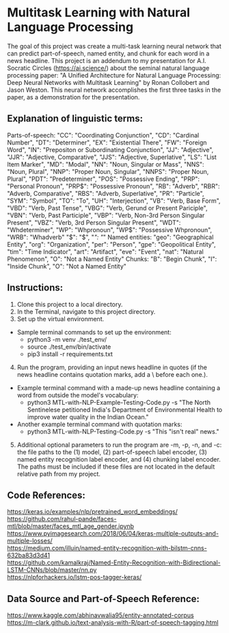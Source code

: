 # Multitask Learning with Natural Language Processing

The goal of this project was create a multi-task learning neural network that can predict part-of-speech, named entity, and chunk for each word in a news headline. This project is an addendum to my presentation for A.I. Socratic Circles (https://ai.science/) about the seminal natural language processing paper: "A Unified Architecture for Natural Language Processing: Deep Neural Networks with Multitask Learning" by Ronan Collobert and Jason Weston. This neural network accomplishes the first three tasks in the paper, as a demonstration for the presentation.

## Explanation of linguistic terms:

Parts-of-speech: "CC": "Coordinating Conjunction",
                 "CD": "Cardinal Number",
                 "DT": "Determiner",
                 "EX": "Existential There",
                 "FW": "Foreign Word",
                 "IN": "Prepositon or Subordinating Conjunction",
                 "JJ": "Adjective",
                 "JJR": "Adjective, Comparative",
                 "JJS": "Adjective, Superlative",
                 "LS": "List Item Marker",
                 "MD": "Modal",
                 "NN": "Noun, Singular or Mass",
                 "NNS": "Noun, Plural",
                 "NNP": "Proper Noun, Singular",
                 "NNPS": "Proper Noun, Plural",
                 "PDT": "Predeterminer",
                 "POS": "Possessive Ending",
                 "PRP": "Personal Pronoun",
                 "PRP$": "Possessive Pronoun",
                 "RB": "Adverb",
                 "RBR": "Adverb, Comparative",
                 "RBS": "Adverb, Superlative",
                 "PR": "Particle",
                 "SYM": "Symbol",
                 "TO": "To",
                 "UH": "Interjection",
                 "VB": "Verb, Base Form",
                 "VBD": "Verb, Past Tense",
                 "VBG": "Verb, Gerund or Present Pariciple",
                 "VBN": "Verb, Past Participle",
                 "VBP": "Verb, Non-3rd Person Singular Present",
                 "VBZ": "Verb, 3rd Person Singular Present",
                 "WDT": "Whdeterminer",
                 "WP": "Whpronoun",
                 "WP$": "Possessive Whpronoun",
                 "WRB": "Whadverb"
                 "$": "$",
                 "*": "*"
Named entities: "geo": "Geographical Entity",
                "org": "Organization",
                "per": "Person",
                "gpe": "Geopolitical Entity",
                "tim": "Time Indicator",
                "art": "Artifact",
                "eve": "Event",
                "nat": "Natural Phenomenon",
                "O": "Not a Named Entity"
Chunks: "B": "Begin Chunk",
        "I": "Inside Chunk",
        "O": "Not a Named Entity"

## Instructions:

1. Clone this project to a local directory.
2. In the Terminal, navigate to this project directory.
3. Set up the virtual environment.
  - Sample terminal commands to set up the environment:
    - python3 -m venv ./test_env/
    - source ./test_env/bin/activate
    - pip3 install -r requirements.txt
4. Run the program, providing an input news headline in quotes (if the news headline contains quotation marks, add a \ before each one.).
  - Example terminal command with a made-up news headline containing a word from outside the model's vocabulary:
    - python3 MTL-with-NLP-Example-Testing-Code.py -s "The North Sentinelese petitioned India's Department of Environmental Health to improve water quality in the Indian Ocean."
  - Another example terminal command with quotation marks:
    - python3 MTL-with-NLP-Testing-Code.py -s "This \"isn't real\" news."
5. Additional optional parameters to run the program are -m, -p, -n, and -c: the file paths to the (1) model, (2) part-of-speech label encoder, (3) named entity recognition label encoder, and (4) chunking label encoder. The paths must be included if these files are not located in the default relative path from my project.

## Code References:

https://keras.io/examples/nlp/pretrained_word_embeddings/<br>
https://github.com/rahul-pande/faces-mtl/blob/master/faces_mtl_age_gender.ipynb<br>
https://www.pyimagesearch.com/2018/06/04/keras-multiple-outputs-and-multiple-losses/<br>
https://medium.com/illuin/named-entity-recognition-with-bilstm-cnns-632ba83d3d41<br>
https://github.com/kamalkraj/Named-Entity-Recognition-with-Bidirectional-LSTM-CNNs/blob/master/nn.py<br>
https://nlpforhackers.io/lstm-pos-tagger-keras/

## Data Source and Part-of-Speech Reference:

https://www.kaggle.com/abhinavwalia95/entity-annotated-corpus<br>
https://m-clark.github.io/text-analysis-with-R/part-of-speech-tagging.html
